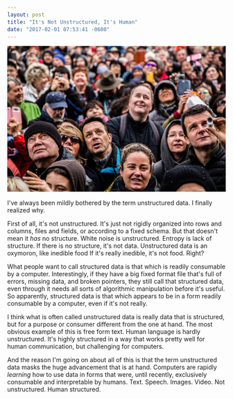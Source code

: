 ```yaml
---
layout: post
title: "It's Not Unstructured, It's Human"
date: "2017-02-01 07:53:41 -0600"
---
```

<img src="../img/human.jpg">

I've always been mildly bothered by the term unstructured data. I finally realized why.

First of all, it's not unstructured. It's just not rigidly organized into rows and columns, files and fields, or according to a fixed schema. But that doesn't mean it <i>has</i> no structure. White noise is unstructured. Entropy is lack of structure. If there is no structure, it's not data. Unstructured data is an oxymoron, like inedible food If it's really inedible, it's not food. Right?

What people want to call structured data is that which is readily consumable by a computer. Interestingly, if they have a big fixed format file that's full of errors, missing data, and broken pointers, they still call that structured data, even through it needs all sorts of algorithmic manipulation before it's useful. So apparently, structured data is that which appears to be in a form readily consumable by a computer, even if it's not really.

I think what is often called unstructured data is really data that is structured, but for a purpose or consumer different from the one at hand. The most obvious example of this is free form text. Human language is hardly unstructured. It's highly structured in a way that works pretty well for human communication, but challenging for computers.

And the reason I'm going on about all of this is that the term unstructured data masks the huge advancement that is at hand. Computers are rapidly <i>learning</i> how to use data in forms that were, until recently, exclusively consumable and interpretable by humans. Text. Speech. Images. Video. Not unstructured. Human structured.
